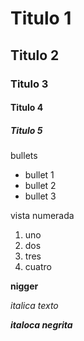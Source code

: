 # Titulo 1
## Titulo 2
### Titulo 3
#### Titulo 4
##### Titulo 5


bullets

* bullet 1
* bullet 2
* bullet 3

vista numerada
1. uno
2. dos
3. tres
4. cuatro

**nigger**

_italica texto_

**_italoca negrita_**
